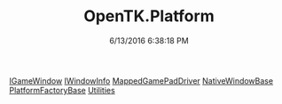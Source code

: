 ﻿---
title: OpenTK.Platform
date: 6/13/2016 6:38:18 PM
---

[IGameWindow](T-OpenTK.Platform.IGameWindow.html)
[IWindowInfo](T-OpenTK.Platform.IWindowInfo.html)
[MappedGamePadDriver](T-OpenTK.Platform.MappedGamePadDriver.html)
[NativeWindowBase](T-OpenTK.Platform.NativeWindowBase.html)
[PlatformFactoryBase](T-OpenTK.Platform.PlatformFactoryBase.html)
[Utilities](T-OpenTK.Platform.Utilities.html)
